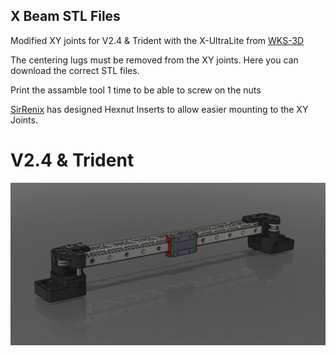 <h2>X Beam STL Files</h2>

Modified XY joints for V2.4 & Trident with the X-UltraLite from [WKS-3D](https://wks-3d.de/)	

The centering lugs must be removed from the XY joints. Here you can download the correct STL files.

Print the assamble tool 1 time to be able to screw on the nuts

[SirRenix](https://github.com/SirRenix) has designed Hexnut Inserts to allow easier mounting to the XY Joints. 


# V2.4 & Trident
![Here](VORON2.4_Assembly_xy_joints_Mod_X-Beam-2.PNG)
